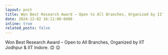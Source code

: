 ```yaml
---
layout: post
title: Won Best Research Award – Open to All Branches, Organized by IIT Jodhpur & IIT Indore.
date: 2024-12-02 16:11:00-0400
inline: true
related_posts: false
---
```


Won </tt>Best Research Award</tt> – Open to All Branches, Organized by IIT Jodhpur & IIT Indore. :blush: :relieved:
